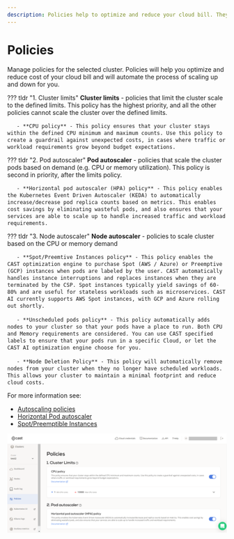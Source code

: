 ```yaml
---
description: Policies help to optimize and reduce your cloud bill. They will automate the process of scaling up and down for you - read more on this page.
---
```


# Policies

  Manage policies for the selected cluster. Policies will help you optimize and reduce cost of your cloud bill and will automate the process of scaling up and down for you.

??? tldr "1. Cluster limits"
    **Cluster limits** - policies that limit the cluster scale to the defined limits. This policy has the highest priority, and all the other policies cannot scale the cluster over the defined limits.

       - **CPU policy** - This policy ensures that your cluster stays within the defined CPU minimum and maximum counts. Use this policy to create a guardrail against unexpected costs, in cases where traffic or workload requirements grow beyond budget expectations.

??? tldr "2. Pod autoscaler"
    **Pod autoscaler** - policies that scale the cluster pods based on demand (e.g. CPU or memory utilization). This policy is second in priority, after the limits policy.

       - **Horizontal pod autoscaler (HPA) policy** - This policy enables the Kubernetes Event Driven Autoscaler (KEDA) to automatically increase/decrease pod replica counts based on metrics. This enables cost savings by eliminating wasteful pods, and also ensures that your services are able to scale up to handle increased traffic and workload requirements.

??? tldr "3. Node autoscaler"
    **Node autoscaler** - policies to scale cluster based on the CPU or memory demand

       - **Spot/Preemtive Instances policy** - This policy enables the CAST optimization engine to purchase Spot (AWS / Azure) or Preemptive (GCP) instances when pods are labeled by the user. CAST automatically handles instance interruptions and replaces instances when they are terminated by the CSP. Spot instances typically yield savings of 60-80% and are useful for stateless workloads such as microservices. CAST AI currently supports AWS Spot instances, with GCP and Azure rolling out shortly.

       - **Unscheduled pods policy** - This policy automatically adds nodes to your cluster so that your pods have a place to run. Both CPU and Memory requirements are considered. You can use CAST specified labels to ensure that your pods run in a specific Cloud, or let the CAST AI optimization engine choose for you.

       - **Node Deletion Policy** - This policy will automatically remove nodes from your cluster when they no longer have scheduled workloads. This allows your cluster to maintain a minimal footprint and reduce cloud costs.

For more information see:

- [Autoscaling policies](../../guides/autoscaling-policies.md)
- [Horizontal Pod autoscaler](../../guides/hpa.md)
- [Spot/Preemptible Instances](../../guides/spot.md)

![](images/policies.png)
